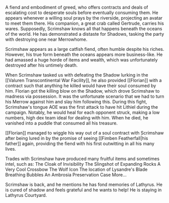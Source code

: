 A fiend and embodiment of greed, who offers contracts and deals of escalating cost to desperate souls before eventually consuming them. He appears whenever a willing soul prays by the riverside, projecting an avatar to meet them there. His companion, a great crab called Gertrude, carries his wares. Supposedly, Scrimshaw knows all that happens beneath the oceans of the world. He has demonstrated a distaste for Shadows, tasking the party with destroying one near Merrowhome. 

Scrimshaw appears as a large catfish fiend, often humble despite his riches. However, his true form beneath the oceans appears more business-like. He had amassed a huge horde of items and wealth, which was unfortunately destroyed after his untimely death.

When Scrimshaw tasked us with defeating the Shadow lurking in the [[Valuren Transcontinental War Facility]], he also provided [[Florian]] with a contract such that anything he killed would have their soul consumed by him. Florian got the killing blow on the Shadow, which drove Scrimshaw to madness via possession. It was the unfortunate scenario that we had to turn his Merrow against him and slay him following this. During this fight, Scrimshaw's tongue AOE was the first attack to have hit Lithiel during the campaign. Notably, he would heal for each opponent struck, making a low numbers, high dex team ideal for dealing with him. When he died, he vanished into a puddle that consumed all his treasure.

[[Florian]] managed to wiggle his way out of a soul contract with Scrimshaw after being lured in by the promise of seeing [[Fimben Featherfall|his father]] again, providing the fiend with his first outwitting in all his many lives.

Trades with Scrimshaw have produced many fruitful items and sometimes intel, such as:
The Cloak of Invisibility
The Slingshot of Expanding Rocks
A Very Cool Crossbow
The Wolf Icon
The location of Lysandre's Blade
Breathing Bubbles
An Ambrosia Preservation Case
More...

Scrimshaw is back, and he mentions he has fond memories of Lathyrus. He is cured of shadow and feels grateful and he wants to help! He is staying in Lathyrus Courtyard.
